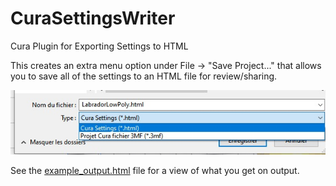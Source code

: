 # CuraSettingsWriter
Cura Plugin for Exporting Settings to HTML

This creates an extra menu option under File -> "Save Project..." that allows you to save all of the settings to an HTML file for review/sharing. 

![Menu](./help/menu.jpg)

See the [example_output.html](http://./help/example_output.html) file for a view of what you get on output.
